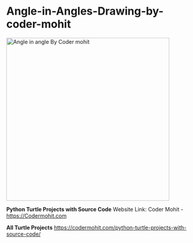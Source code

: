 # Angle-in-Angles-Drawing-by-coder-mohit
<img width="428" alt="Angle in angle By Coder mohit" src="https://user-images.githubusercontent.com/73032070/120933110-3bb72b80-c716-11eb-8f2a-4fcb33f11c6f.png">

**Python Turtle Projects with Source Code**
Website Link: Coder Mohit - https://Codermohit.com


**All Turtle Projects**
https://codermohit.com/python-turtle-projects-with-source-code/
